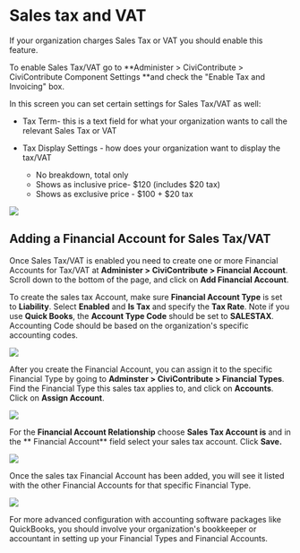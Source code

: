 Sales tax and VAT
=================

If your organization charges Sales Tax or VAT you should enable
this feature.

To enable Sales Tax/VAT go to **Administer > CiviContribute > CiviContribute Component Settings **and check the "Enable Tax and
Invoicing" box. 

In this screen you can set certain settings for Sales Tax/VAT as well:

-   Tax Term- this is a text field for what your organization wants to call
the relevant Sales Tax or VAT

-   Tax Display Settings - how does your organization want to display the
tax/VAT

    -   No breakdown, total only
    -   Shows as inclusive price- $120 (includes $20 tax)
    -   Shows as exclusive price - $100 + $20 tax  

![](/img/enable_tax_fields.png)

Adding a Financial Account for Sales Tax/VAT 
---------------------------------------------

Once Sales Tax/VAT is enabled you need to create one or more Financial
Accounts for Tax/VAT at **Administer > CiviContribute > Financial
Account**. Scroll down to the bottom of the page, and click on **Add
Financial Account**.

To create the sales tax Account, make sure **Financial Account Type** is
set to **Liability**. Select **Enabled** and **Is Tax** and specify the **Tax Rate**. Note if you use **Quick
Books**, the **Account Type Code** should be set to **SALESTAX**.
Accounting Code should be based on the organization's specific
accounting codes.

![](/img/salestaxaccount4.jpg)

After you create the Financial Account, you can assign it to the
specific Financial Type by going to **Adminster > CiviContribute >
Financial Types**.  Find the Financial Type this sales tax applies to, and click on **Accounts**. Click on **Assign Account**. 

![](/img/assignaccount2.jpg)

For the **Financial Account Relationship** choose **Sales Tax Account is** and in the ** Financial Account** field select your sales tax account. Click **Save.** 

![](../_edit/static/addfinancialaccount2.jpg)

Once the sales tax Financial Account has been added, you will see it
listed with the other Financial Accounts for that specific Financial
Type. 

![](/img/salestaxadded2.jpg)

For more advanced configuration with accounting software packages like
QuickBooks, you should involve your organization's bookkeeper or
accountant in setting up your Financial Types and Financial Accounts. 



